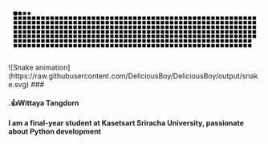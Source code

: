 <img src="https://raw.githubusercontent.com/DeliciousBoy/DeliciousBoy/output/snake.svg" alt="Snake animation" />
![Snake animation](https://raw.githubusercontent.com/DeliciousBoy/DeliciousBoy/output/snake.svg)
###

<h4 align="left">.👍Wittaya Tangdorn<br><br>I am a final-year student at Kasetsart Sriracha University, passionate about Python development</h4>

###
